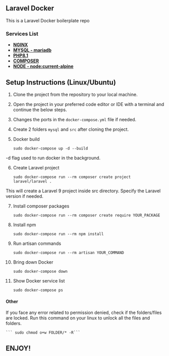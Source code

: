 ## Laravel Docker 

This is a Laravel Docker boilerplate repo

### Services List

- **[NGINX](https://hub.docker.com/_/nginx)**
- **[MYSQL - mariadb](https://hub.docker.com/_/mariadb)**
- **[PHP8.1](https://hub.docker.com/_/php)**
- **[COMPOSER](https://hub.docker.com/_/composer)**
- **[NODE - node:current-alpine](https://hub.docker.com/_/composer)**





## Setup Instructions (Linux/Ubuntu)

1. Clone the project from the repository to your local machine.

2. Open the project in your preferred code editor or IDE with a terminal and continue the below steps.
   
3. Changes the ports in the `docker-compose.yml` file if needed. 

4. Create 2 folders `mysql` and `src` after cloning the project.

5. Docker build

   ``` 
   sudo docker-compose up -d --build 
   ```
-d flag used to run docker in the background.

6. Create Laravel project 

    ``` 
    sudo docker-compose run --rm composer create project laravel/laravel . 
    ```

This will create a Laravel 9 project inside src directory. Specify the Laravel version if needed.

7. Install composer packages 

    ``` 
    sudo docker-compose run --rm composer create require YOUR_PACKAGE 
    ```

8. Install npm 

    ``` 
    sudo docker-compose run --rm npm install 
    ```

9. Run artisan commands 

    ``` 
    sudo docker-compose run --rm artisan YOUR_COMMAND 
    ```

10. Bring down Docker 

    ``` 
    sudo docker-compose down
    ```

11. Show Docker service list

    ``` 
    sudo docker-compose ps 
    ```

#### Other

If you face any error related to permission denied, check if the folders/files are locked. Run this command on your linux to unlock all the files and folders. 

    ``` sudo chmod o+w FOLDER/* -R```

## ENJOY! 